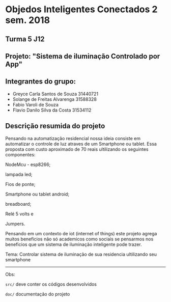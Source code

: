 # Objedos Inteligentes Conectados 2 sem. 2018

## Turma 5 J12
## Projeto: "Sistema de iluminação Controlado por App"
## Integrantes do grupo:

* Greyce Carla Santos de Souza 31440721
* Solange de Freitas Alvarenga 31588328
* Fabio Varoli de Souza 
* Flavio Danilo Silva da Costa 31534112

## Descrição resumida do projeto

   Pensando na automatização residencial nossa ideia consiste em automatizar o controle de luz atraves de um Smartphone ou tablet.
   Essa proposta com custo aproximado de 70 reais ultilizando os seguintes componentes:
   
   NodeMcu - esp8266;
   
   lampada led;
   
   Fios de ponte;
   
   Smartphone ou tablet android;
   
   breadboard;
  
  Relé 5 volts e 
   
  Jumpers.
  
  Pensando em um contexto de iot (internet of things) este projeto agrega muitos beneficios não só academicos como sociais se pensarmos nos beneficios que um sistema de iluminação inteligente pode trazer.
  

Tema: Controlar sistema de iluminação de sua residencia ultilizando seu smartphone
_____________________________
Obs:

`src/` deve conter os códigos desenvolvidos

`doc/` documentação do projeto

